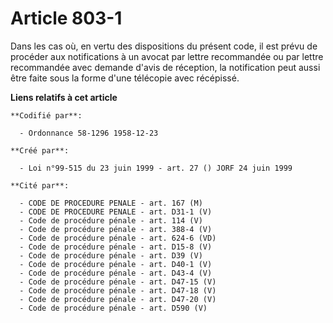 # Article 803-1

Dans les cas où, en vertu des dispositions du présent code, il est prévu de procéder aux notifications à un avocat par lettre
recommandée ou par lettre recommandée avec demande d'avis de réception, la notification peut aussi être faite sous la forme
d'une télécopie avec récépissé.

**Liens relatifs à cet article**

	**Codifié par**:

	  - Ordonnance 58-1296 1958-12-23

	**Créé par**:

	  - Loi n°99-515 du 23 juin 1999 - art. 27 () JORF 24 juin 1999

	**Cité par**:

	  - CODE DE PROCEDURE PENALE - art. 167 (M)
	  - CODE DE PROCEDURE PENALE - art. D31-1 (V)
	  - Code de procédure pénale - art. 114 (V)
	  - Code de procédure pénale - art. 388-4 (V)
	  - Code de procédure pénale - art. 624-6 (VD)
	  - Code de procédure pénale - art. D15-8 (V)
	  - Code de procédure pénale - art. D39 (V)
	  - Code de procédure pénale - art. D40-1 (V)
	  - Code de procédure pénale - art. D43-4 (V)
	  - Code de procédure pénale - art. D47-15 (V)
	  - Code de procédure pénale - art. D47-18 (V)
	  - Code de procédure pénale - art. D47-20 (V)
	  - Code de procédure pénale - art. D590 (V)
